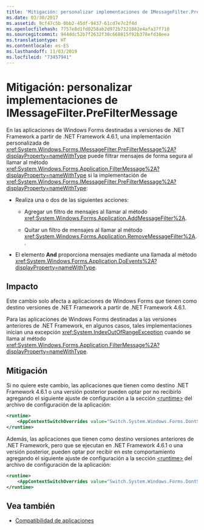 ```yaml
---
title: 'Mitigación: personalizar implementaciones de IMessageFilter.PreFilterMessage'
ms.date: 03/30/2017
ms.assetid: 9cf47c5b-0bb2-45df-9437-61cd7e7c2f4d
ms.openlocfilehash: 7757e8d1fd0258ab2d972b7321082e4afa37f710
ms.sourcegitcommit: 944ddc52b7f2632f30c668815f92b378efd38eea
ms.translationtype: HT
ms.contentlocale: es-ES
ms.lasthandoff: 11/03/2019
ms.locfileid: "73457941"
---
```

# <a name="mitigation-custom-imessagefilterprefiltermessage-implementations"></a>Mitigación: personalizar implementaciones de IMessageFilter.PreFilterMessage

En las aplicaciones de Windows Forms destinadas a versiones de .NET Framework a partir de .NET Framework 4.6.1, una implementación personalizada de <xref:System.Windows.Forms.IMessageFilter.PreFilterMessage%2A?displayProperty=nameWithType> puede filtrar mensajes de forma segura al llamar al método <xref:System.Windows.Forms.Application.FilterMessage%2A?displayProperty=nameWithType> si la implementación de <xref:System.Windows.Forms.IMessageFilter.PreFilterMessage%2A?displayProperty=nameWithType>:

- Realiza una o dos de las siguientes acciones:

  - Agregar un filtro de mensajes al llamar al método <xref:System.Windows.Forms.Application.AddMessageFilter%2A>.

  - Quitar un filtro de mensajes al llamar al método <xref:System.Windows.Forms.Application.RemoveMessageFilter%2A>. .

- El elemento **And** proporciona mensajes mediante una llamada al método <xref:System.Windows.Forms.Application.DoEvents%2A?displayProperty=nameWithType>.

## <a name="impact"></a>Impacto

Este cambio solo afecta a aplicaciones de Windows Forms que tienen como destino versiones de .NET Framework a partir de .NET Framework 4.6.1.

Para las aplicaciones de Windows Forms destinadas a las versiones anteriores de .NET Framework, en algunos casos, tales implementaciones inician una excepción <xref:System.IndexOutOfRangeException> cuando se llama al método <xref:System.Windows.Forms.Application.FilterMessage%2A?displayProperty=nameWithType>.

## <a name="mitigation"></a>Mitigación

Si no quiere este cambio, las aplicaciones que tienen como destino .NET Framework 4.6.1 o una versión posterior pueden optar por no recibirlo agregando el siguiente ajuste de configuración a la sección [\<runtime>](../configure-apps/file-schema/runtime/runtime-element.md) del archivo de configuración de la aplicación:

```xml
<runtime>
    <AppContextSwitchOverrides value="Switch.System.Windows.Forms.DontSupportReentrantFilterMessage=true" />
</runtime>
```

Además, las aplicaciones que tienen como destino versiones anteriores de .NET Framework, pero que se ejecutan en .NET Framework 4.6.1 o una versión posterior, pueden optar por recibir en este comportamiento agregando el siguiente ajuste de configuración a la sección [\<runtime>](../configure-apps/file-schema/runtime/runtime-element.md) del archivo de configuración de la aplicación:

```xml
<runtime>
    <AppContextSwitchOverrides value="Switch.System.Windows.Forms.DontSupportReentrantFilterMessage=false" />
</runtime>
```

## <a name="see-also"></a>Vea también

- [Compatibilidad de aplicaciones](application-compatibility.md)
